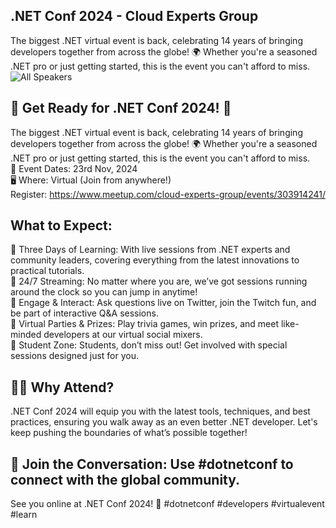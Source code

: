 ## .NET Conf 2024 - Cloud Experts Group
The biggest .NET virtual event is back, celebrating 14 years of bringing developers together from across the globe! 🌍 Whether you're a seasoned .NET pro or just getting started, this is the event you can't afford to miss.
![All Speakers](https://github.com/user-attachments/assets/03c2eae4-70d5-4955-abd3-d3f2e4ca0d47)

## 🚀 Get Ready for .NET Conf 2024! 🎉
The biggest .NET virtual event is back, celebrating 14 years of bringing developers together from across the globe! 🌍 Whether you're a seasoned .NET pro or just getting started, this is the event you can't afford to miss.
<br/> 📅 Event Dates: 23rd Nov, 2024 <br/>
🖥️ Where: Virtual (Join from anywhere!) <br>
Register: https://www.meetup.com/cloud-experts-group/events/303914241/

## What to Expect:

🔹 Three Days of Learning: With live sessions from .NET experts and community leaders, covering everything from the latest innovations to practical tutorials. <br/>
🔹 24/7 Streaming: No matter where you are, we’ve got sessions running around the clock so you can jump in anytime! <br/>
🔹 Engage & Interact: Ask questions live on Twitter, join the Twitch fun, and be part of interactive Q&A sessions. <br/>
🔹 Virtual Parties & Prizes: Play trivia games, win prizes, and meet like-minded developers at our virtual social mixers. <br/>
🔹 Student Zone: Students, don’t miss out! Get involved with special sessions designed just for you. <br/>
## 👨‍💻 Why Attend?
.NET Conf 2024 will equip you with the latest tools, techniques, and best practices, ensuring you walk away as an even better .NET developer. Let's keep pushing the boundaries of what’s possible together!
## 📢 Join the Conversation: Use #dotnetconf to connect with the global community.
See you online at .NET Conf 2024! 🎉 #dotnetconf #developers #virtualevent #learn
